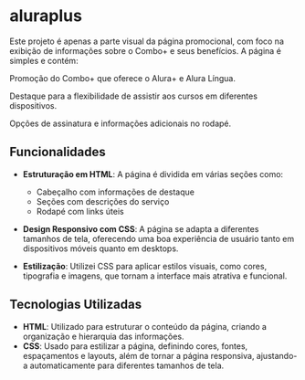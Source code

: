 # aluraplus

Este projeto é apenas a parte visual da página promocional, com foco na exibição de informações sobre o Combo+ e seus benefícios. A página é simples e contém:

Promoção do Combo+ que oferece o Alura+ e Alura Língua.

Destaque para a flexibilidade de assistir aos cursos em diferentes dispositivos.

Opções de assinatura e informações adicionais no rodapé.

## Funcionalidades

- **Estruturação em HTML**: A página é dividida em várias seções como:
  - Cabeçalho com informações de destaque
  - Seções com descrições do serviço
  - Rodapé com links úteis

- **Design Responsivo com CSS**: A página se adapta a diferentes tamanhos de tela, oferecendo uma boa experiência de usuário tanto em dispositivos móveis quanto em desktops.

- **Estilização**: Utilizei CSS para aplicar estilos visuais, como cores, tipografia e imagens, que tornam a interface mais atrativa e funcional.

## Tecnologias Utilizadas

- **HTML**: Utilizado para estruturar o conteúdo da página, criando a organização e hierarquia das informações.
- **CSS**: Usado para estilizar a página, definindo cores, fontes, espaçamentos e layouts, além de tornar a página responsiva, ajustando-a automaticamente para diferentes tamanhos de tela.
